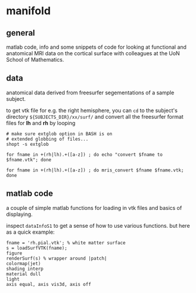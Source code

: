 manifold
========

general
-------

matlab code, info and some snippets of code for looking at functional and anatomical MRI data on the cortical surface with colleagues at the UoN School of Mathematics.


data
----

anatomical data derived from freesurfer segementations of a sample subject.

to get vtk file for e.g. the right hemisphere, you can `cd` to the subject's directory `${SUBJECTS_DIR}/xx/surf/` and convert all the freesurfer format files for **lh** and **rh** by looping	

	# make sure extglob option in BASH is on
	# extended globbing of files...
	shopt -s extglob 

    for fname in +(rh|lh).+([a-z]) ; do echo "convert $fname to $fname.vtk"; done

    for fname in +(rh|lh).+([a-z]) ; do mris_convert $fname $fname.vtk; done


matlab code
-----------

a couple of simple matlab functions for loading in vtk files and basics of displaying.

inspect `dataInfoS1` to get a sense of how to use various functions. but here as a quick example:

    fname = 'rh.pial.vtk'; % white matter surface
    s = loadSurfVTK(fname);
    figure
    renderSurf(s) % wrapper around |patch|
    colormap(jet)
    shading interp
    material dull
    light
    axis equal, axis vis3d, axis off

